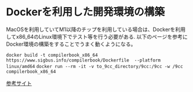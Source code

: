 # Dockerを利用した開発環境の構築
MacOSを利用していてM1以降のチップを利用している場合は、Dockerを利用してx86_64のLinux環境下でテスト等を行う必要がある. 以下のページを参考にDocker環境の構築をすることでうまく動くようになる。

`docker build -t compilerbook_x86_64 https://www.sigbus.info/compilerbook/Dockerfile  --platform linux/amd64`
`docker run --rm -it -v to_9cc_directory/9cc:/9cc -w /9cc compilerbook_x86_64`

[参考サイト](https://sbite.hatenablog.com/entry/2021/04/21/222225)